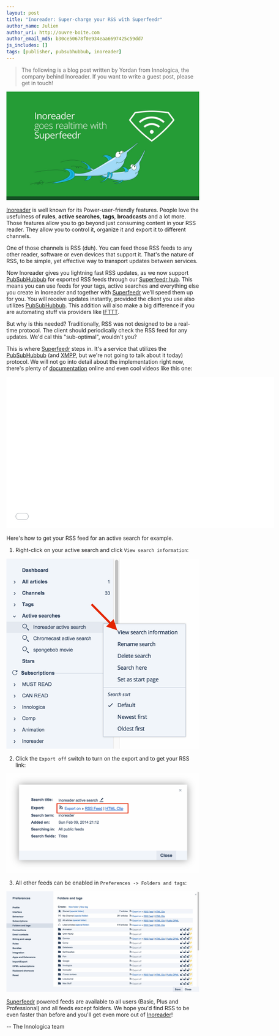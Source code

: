 ```yaml
---
layout: post
title: "Inoreader: Super-charge your RSS with Superfeedr"
author_name: Julien
author_uri: http://ouvre-boite.com
author_email_md5: b30ce50678f0e934eaa6697425c59dd7
js_includes: []
tags: [publisher, pubsubhubbub, inoreader]
---
```


> The following is a blog post written by Yordan from Innologica, the company behind Inoreader. If you want to write a guest post, please get in touch!

![Inoreader](/images/inoreader/inoreader-banner.jpg)


[Inoreader](http://www.inoreader.com) is well known for its Power-user-friendly features. People love the usefulness of **rules**, **active searches**, **tags**, **broadcasts** and a lot more. Those features allow you to go beyond just consuming content in your RSS reader. They allow you to control it, organize it and export it to different channels.

One of those channels is RSS (duh). You can feed those RSS feeds to any other reader, software or even devices that support it. That's the nature of RSS, to be simple, yet effective way to transport updates between services.

Now Inoreader gives you lightning fast RSS updates, as we now support [PubSubHubbub](https://code.google.com/p/pubsubhubbub/) for exported RSS feeds through our [Superfeedr hub](http://inoreader.superfeedr.com/). This means you can use feeds for your tags, active searches and everything else you create in Inoreader and together with [Superfeedr](https://superfeedr.com/) we’ll speed them up for you. You will receive updates instantly, provided the client you use also utilizes [PubSubHubbub](https://code.google.com/p/pubsubhubbub/). This addition will also make a big difference if you are automating stuff via providers like [IFTTT](https://ifttt.com/).


But why is this needed? Traditionally, RSS was not designed to be a real-time protocol. The client should periodically check the RSS feed for any updates. We'd cal this "sub-optimal", wouldn't you?

This is where [Superfeedr](https://superfeedr.com/) steps in. It's a service that utilizes the [PubSubHubbub](https://code.google.com/p/pubsubhubbub/) (and [XMPP](http://xmpp.org/), but we're not going to talk about it today) protocol. We will not go into detail about the implementation right now, there's plenty of [documentation](https://pubsubhubbub.googlecode.com/git/pubsubhubbub-core-0.4.html) online and even cool videos like this one:

<iframe width="700" height="395" src="//www.youtube.com/embed/B5kHx0rGkec" frameborder="0" allowfullscreen></iframe>

Here's how to get your RSS feed for an active search for example.


1. Right-click on your active search and click `View search information`:

![Inoreader](/images/inoreader/inoreader-settings.png)

2. Click the `Export off` switch to turn on the export and to get your RSS link:

![Inoreader](/images/inoreader/inoreader-export.png)

3. All other feeds can be enabled in `Preferences -> Folders and tags`:

![Inoreader](/images/inoreader/inoreader-list.png)

[Superfeedr](https://superfeedr.com/) powered feeds are available to all users (Basic, Plus and Professional) and all feeds except folders. We hope you'd find RSS to be even faster than before and you'll get even more out of [Inoreader](http://www.inoreader.com)!

--
The Innologica team

